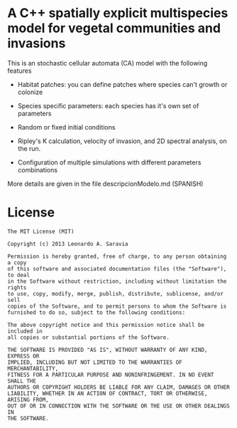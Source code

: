 # A C++ spatially explicit multispecies model for vegetal communities and invasions

This is an stochastic cellular automata (CA) model with the following features

* Habitat patches: you can define patches where species can't growth or colonize

* Species specific parameters: each species has it's own set of parameters

* Random or fixed initial conditions

* Ripley's K calculation, velocity of invasion, and 2D spectral analysis, on the run. 

* Configuration of multiple simulations with different parameters combinations

More details are given in the file descripcionModelo.md (SPANISH)

# License


    The MIT License (MIT)

    Copyright (c) 2013 Leonardo A. Saravia

    Permission is hereby granted, free of charge, to any person obtaining a copy
    of this software and associated documentation files (the "Software"), to deal
    in the Software without restriction, including without limitation the rights
    to use, copy, modify, merge, publish, distribute, sublicense, and/or sell
    copies of the Software, and to permit persons to whom the Software is
    furnished to do so, subject to the following conditions:

    The above copyright notice and this permission notice shall be included in
    all copies or substantial portions of the Software.

    THE SOFTWARE IS PROVIDED "AS IS", WITHOUT WARRANTY OF ANY KIND, EXPRESS OR
    IMPLIED, INCLUDING BUT NOT LIMITED TO THE WARRANTIES OF MERCHANTABILITY,
    FITNESS FOR A PARTICULAR PURPOSE AND NONINFRINGEMENT. IN NO EVENT SHALL THE
    AUTHORS OR COPYRIGHT HOLDERS BE LIABLE FOR ANY CLAIM, DAMAGES OR OTHER
    LIABILITY, WHETHER IN AN ACTION OF CONTRACT, TORT OR OTHERWISE, ARISING FROM,
    OUT OF OR IN CONNECTION WITH THE SOFTWARE OR THE USE OR OTHER DEALINGS IN
    THE SOFTWARE.